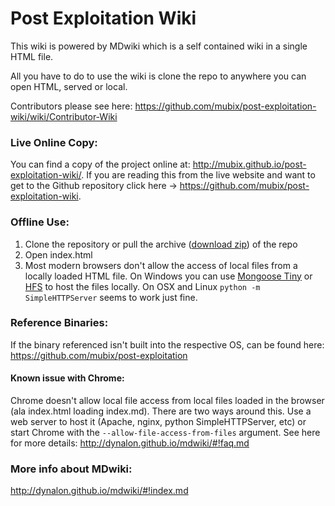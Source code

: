 Post Exploitation Wiki
======================

This wiki is powered by MDwiki which is a self contained wiki in a single HTML file.

All you have to do to use the wiki is clone the repo to anywhere you can open HTML, served or local.

Contributors please see here: https://github.com/mubix/post-exploitation-wiki/wiki/Contributor-Wiki

### Live Online Copy:

You can find a copy of the project online at: http://mubix.github.io/post-exploitation-wiki/. If you are reading this from the live website and want to get to the Github repository click here -> https://github.com/mubix/post-exploitation-wiki.

### Offline Use:

  1. Clone the repository or pull the archive ([download zip](https://github.com/mubix/post-exploitation-wiki/archive/master.zip)) of the repo
  2. Open index.html
  3. Most modern browsers don't allow the access of local files from a locally loaded HTML file. On Windows you can use [Mongoose Tiny](http://cesanta.com/downloads.html) or [HFS](http://www.rejetto.com/hfs/) to host the files locally. On OSX and Linux `python -m SimpleHTTPServer` seems to work just fine.

### Reference Binaries:

If the binary referenced isn't built into the respective OS, can be found here:
https://github.com/mubix/post-exploitation

#### Known issue with Chrome:

Chrome doesn't allow local file access from local files loaded in the
browser (ala index.html loading index.md). There are two ways around this. Use a web server to host
it (Apache, nginx, python SimpleHTTPServer, etc) or start Chrome with the `--allow-file-access-from-files`
argument. See here for more details: http://dynalon.github.io/mdwiki/#!faq.md


### More info about MDwiki:

http://dynalon.github.io/mdwiki/#!index.md
